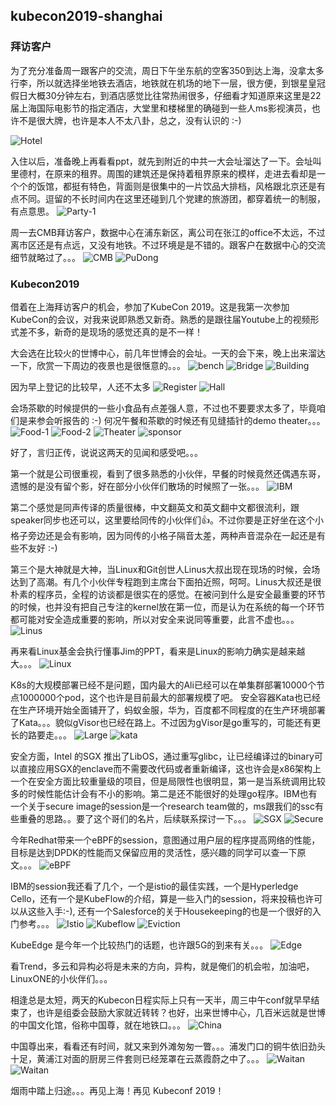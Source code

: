 ## kubecon2019-shanghai


### 拜访客户

为了充分准备周一跟客户的交流，周日下午坐东航的空客350到达上海，没拿太多行李，所以就选择坐地铁去酒店，地铁就在机场的地下一层，很方便，到银星皇冠假日大概30分钟左右，到酒店感觉比往常热闹很多，仔细看才知道原来这里是22届上海国际电影节的指定酒店，大堂里和楼梯里的确碰到一些人ms影视演员，也许不是很大牌，也许是本人不太八卦，总之，没有认识的 :-)

![Hotel](https://github.com/huoqifeng/document/blob/master/kubecon2019/images/hotel.jpg)

入住以后，准备晚上再看看ppt，就先到附近的中共一大会址溜达了一下。会址叫里德村，在原来的租界。周围的建筑还是保持着租界原来的模样，走进去看却是一个个的饭馆，都挺有特色，背面则是很集中的一片饮品大排档，风格跟北京还是有点不同。逗留的不长时间内在这里还碰到几个党建的旅游团，都穿着统一的制服，有点意思。
![Party-1](https://github.com/huoqifeng/document/blob/master/kubecon2019/images/party-1.jpg)

周一去CMB拜访客户，数据中心在浦东新区，离公司在张江的office不太远，不过离市区还是有点远，又没有地铁。不过环境是是不错的。跟客户在数据中心的交流细节就略过了。。。
![CMB](https://github.com/huoqifeng/document/blob/master/kubecon2019/images/cmb.jpg)
![PuDong](https://github.com/huoqifeng/document/blob/master/kubecon2019/images/pudong.jpg)


### Kubecon2019

借着在上海拜访客户的机会，参加了KubeCon 2019。这是我第一次参加KubeCon的会议，对我来说即熟悉又新奇。熟悉的是跟往届Youtube上的视频形式差不多，新奇的是现场的感觉还真的是不一样！

大会选在比较火的世博中心，前几年世博会的会址。一天的会下来，晚上出来溜达一下，欣赏一下周边的夜景也是很惬意的。。。
![bench](https://github.com/huoqifeng/document/blob/master/kubecon2019/images/bench.jpg)
![Bridge](https://github.com/huoqifeng/document/blob/master/kubecon2019/images/bridge.jpg)
![Building](https://github.com/huoqifeng/document/blob/master/kubecon2019/images/building.jpg)

因为早上登记的比较早，人还不太多
![Register](https://github.com/huoqifeng/document/blob/master/kubecon2019/images/register.jpg)
![Hall](https://github.com/huoqifeng/document/blob/master/kubecon2019/images/hall.jpg)


会场茶歇的时候提供的一些小食品有点差强人意，不过也不要要求太多了，毕竟咱们是来参会听报告的 :-) 何况午餐和茶歇的时候还有见缝插针的demo theater。。。
![Food-1](https://github.com/huoqifeng/document/blob/master/kubecon2019/images/food-1.jpg)
![Food-2](https://github.com/huoqifeng/document/blob/master/kubecon2019/images/food-2.jpg)
![Theater](https://github.com/huoqifeng/document/blob/master/kubecon2019/images/demo-theater.jpg)
![sponsor](https://github.com/huoqifeng/document/blob/master/kubecon2019/images/sponsor.jpg)

好了，言归正传，说说这两天的见闻和感受吧。。。


第一个就是公司很重视，看到了很多熟悉的小伙伴，早餐的时候竟然还偶遇东哥，遗憾的是没有留个影，好在部分小伙伴们散场的时候照了一张。。。
![IBM](https://github.com/huoqifeng/document/blob/master/kubecon2019/images/ibm.jpg)

第二个感觉是同声传译的质量很棒，中文翻英文和英文翻中文都很流利，跟speaker同步也还可以，这里要给同传的小伙伴们👍。不过你要是正好坐在这个小格子旁边还是会有影响，因为同传的小格子隔音太差，两种声音混杂在一起还是有些不友好 :-)

第三个是大神就是大神，当Linux和Git创世人Linus大叔出现在现场的时候，会场达到了高潮。有几个小伙伴专程跑到主席台下面拍近照，呵呵。Linus大叔还是很朴素的程序员，全程的访谈都是很实在的感觉。在被问到什么是安全最重要的环节的时候，也并没有把自己专注的kernel放在第一位，而是认为在系统的每一个环节都可能对安全造成重要的影响，所以对安全来说同等重要，此言不虚也。。。
![Linus](https://github.com/huoqifeng/document/blob/master/kubecon2019/images/linus.jpg)


再来看Linux基金会执行懂事Jim的PPT，看来是Linux的影响力确实是越来越大。。。
![Linux](https://github.com/huoqifeng/document/blob/master/kubecon2019/images/linux.jpg)

K8s的大规模部署已经不是问题，国内最大的Ali已经可以在单集群部署10000个节点1000000个pod，这个也许是目前最大的部署规模了吧。 安全容器Kata也已经在生产环境开始全面铺开了，蚂蚁金服，华为，百度都不同程度的在生产环境部署了Kata。。。貌似gVisor也已经在路上。不过因为gVisor是go重写的，可能还有更长的路要走。。。
![Large](https://github.com/huoqifeng/document/blob/master/kubecon2019/images/ali-large.jpg)
![kata](https://github.com/huoqifeng/document/blob/master/kubecon2019/images/kata.jpg)


安全方面，Intel 的SGX 推出了LibOS，通过重写glibc，让已经编译过的binary可以直接应用SGX的enclave而不需要改代码或者重新编译，这也许会是x86架构上一个在安全方面比较重量级的项目，但是局限性也很明显，第一是当系统调用比较多的时候性能估计会有不小的影响。第二是还不能很好的处理go程序。IBM也有一个关于secure image的session是一个research team做的，ms跟我们的ssc有些重叠的思路。。要了这个哥们的名片，后续联系探讨一下。。。
![SGX](https://github.com/huoqifeng/document/blob/master/kubecon2019/images/sgx-libos.jpg)
![Secure](https://github.com/huoqifeng/document/blob/master/kubecon2019/images/secure-image-ibm.jpg)


今年Redhat带来一个eBPF的session，意图通过用户层的程序提高网络的性能，目标是达到DPDK的性能而又保留应用的灵活性，感兴趣的同学可以查一下原文。。。
![eBPF](https://github.com/huoqifeng/document/blob/master/kubecon2019/images/eBPF-2.jpg)

IBM的session我还看了几个，一个是istio的最佳实践，一个是Hyperledge Cello，还有一个是KubeFlow的介绍，算是一些入门的session，将来投稿也许可以从这些入手:-), 还有一个Salesforce的关于Housekeeping的也是一个很好的入门参考。。。
![Istio](https://github.com/huoqifeng/document/blob/master/kubecon2019/images/istio-ibm.jpg)
![Kubeflow](https://github.com/huoqifeng/document/blob/master/kubecon2019/images/kubeflow.jpg)
![Eviction](https://github.com/huoqifeng/document/blob/master/kubecon2019/images/eviction.jpg)


KubeEdge 是今年一个比较热门的话题，也许跟5G的到来有关。。。
![Edge](https://github.com/huoqifeng/document/blob/master/kubecon2019/images/edge-arch.jpg)

看Trend，多云和异构必将是未来的方向，异构，就是俺们的机会啦，加油吧，LinuxONE的小伙伴们。。。


相逢总是太短，两天的Kubecon日程实际上只有一天半，周三中午conf就早早结束了，也许是组委会鼓励大家就近转转？也好，出来世博中心，几百米远就是世博的中国文化馆，俗称中国尊，就在地铁口。。。
![China](https://github.com/huoqifeng/document/blob/master/kubecon2019/images/china.jpg)

中国尊出来，看看还有时间，就又来到外滩匆匆一瞥。。。浦发门口的铜牛依旧劲头十足，黄浦江对面的厨房三件套则已经笼罩在云蒸霞蔚之中了。。。
![Waitan](https://github.com/huoqifeng/document/blob/master/kubecon2019/images/waitan-1.jpg)
![Waitan](https://github.com/huoqifeng/document/blob/master/kubecon2019/images/waitan-2.jpg)

烟雨中踏上归途。。。再见上海！再见 Kubeconf 2019！